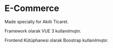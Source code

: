 
# E-Commerce
Made specially for Akıllı Ticaret. 


Framework olarak VUE 3 kullanılmıştır.

Frontend Kütüphanesi olarak Boostrap kullanılmıştır.
